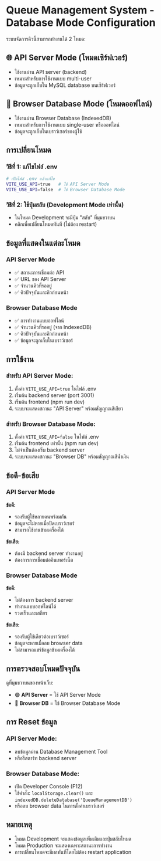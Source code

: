 # Queue Management System - Database Mode Configuration

ระบบจัดการคิวนี้สามารถทำงานได้ 2 โหมด:

## 🌐 API Server Mode (โหมดเซิร์ฟเวอร์)
- ใช้งานผ่าน API server (backend)
- เหมาะสำหรับการใช้งานแบบ multi-user
- ข้อมูลจะถูกเก็บใน MySQL database บนเซิร์ฟเวอร์

## 💾 Browser Database Mode (โหมดออฟไลน์)
- ใช้งานผ่าน Browser Database (IndexedDB)
- เหมาะสำหรับการใช้งานแบบ single-user หรือออฟไลน์
- ข้อมูลจะถูกเก็บในเบราว์เซอร์ของผู้ใช้

## การเปลี่ยนโหมด

### วิธีที่ 1: แก้ไขไฟล์ .env
```bash
# เปิดไฟล์ .env แล้วแก้ไข
VITE_USE_API=true   # ใช้ API Server Mode
VITE_USE_API=false  # ใช้ Browser Database Mode
```

### วิธีที่ 2: ใช้ปุ่มสลับ (Development Mode เท่านั้น)
- ในโหมด Development จะมีปุ่ม "สลับ" ที่มุมขวาบน
- คลิกเพื่อเปลี่ยนโหมดทันที (ไม่ต้อง restart)

## ข้อมูลที่แสดงในแต่ละโหมด

### API Server Mode
- ✅ สถานะการเชื่อมต่อ API
- ✅ URL ของ API Server  
- ✅ จำนวนคิวที่รออยู่
- ✅ คิวปัจจุบันและคิวก่อนหน้า

### Browser Database Mode  
- ✅ การทำงานแบบออฟไลน์
- ✅ จำนวนคิวที่รออยู่ (จาก IndexedDB)
- ✅ คิวปัจจุบันและคิวก่อนหน้า
- ✅ ข้อมูลจะถูกเก็บในเบราว์เซอร์

## การใช้งาน

### สำหรับ API Server Mode:
1. ตั้งค่า `VITE_USE_API=true` ในไฟล์ .env
2. เริ่มต้น backend server (port 3001)
3. เริ่มต้น frontend (npm run dev)
4. ระบบจะแสดงสถานะ "API Server" พร้อมสัญญาณสีเขียว

### สำหรับ Browser Database Mode:
1. ตั้งค่า `VITE_USE_API=false` ในไฟล์ .env  
2. เริ่มต้น frontend เท่านั้น (npm run dev)
3. ไม่จำเป็นต้องเริ่ม backend server
4. ระบบจะแสดงสถานะ "Browser DB" พร้อมสัญญาณสีน้ำเงิน

## ข้อดี-ข้อเสีย

### API Server Mode
**ข้อดี:**
- รองรับผู้ใช้หลายคนพร้อมกัน
- ข้อมูลจะไม่หายเมื่อปิดเบราว์เซอร์
- สามารถใช้งานข้ามเครื่องได้

**ข้อเสีย:** 
- ต้องมี backend server ทำงานอยู่
- ต้องการการเชื่อมต่ออินเทอร์เน็ต

### Browser Database Mode
**ข้อดี:**
- ไม่ต้องการ backend server
- ทำงานแบบออฟไลน์ได้
- รวดเร็วและเสถียร

**ข้อเสีย:**
- รองรับผู้ใช้เดียวต่อเบราว์เซอร์
- ข้อมูลจะหายเมื่อลบ browser data
- ไม่สามารถแชร์ข้อมูลข้ามเครื่องได้

## การตรวจสอบโหมดปัจจุบัน

ดูที่มุมขวาบนของหน้าเว็บ:
- 🟢 **API Server** = ใช้ API Server Mode
- 🔵 **Browser DB** = ใช้ Browser Database Mode

## การ Reset ข้อมูล

### API Server Mode:
- ลบข้อมูลผ่าน Database Management Tool
- หรือรีสตาร์ท backend server

### Browser Database Mode:
- เปิด Developer Console (F12)
- ใช้คำสั่ง: `localStorage.clear()` และ `indexedDB.deleteDatabase('QueueManagementDB')`
- หรือลบ browser data ในการตั้งค่าเบราว์เซอร์

## หมายเหตุ
- โหมด Development จะแสดงข้อมูลเพิ่มเติมและปุ่มสลับโหมด
- โหมด Production จะแสดงเฉพาะสถานะการทำงาน
- การเปลี่ยนโหมดจะมีผลทันทีโดยไม่ต้อง restart application